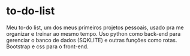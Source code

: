 # to-do-list
Meu to-do list, um dos meus primeiros projetos pessoais, usado pra me organizar e treinar ao mesmo tempo. Uso python como back-end para gerenciar o banco de dados (SQKLITE) e outras funções como rotas. Bootstrap e css para o front-end.
